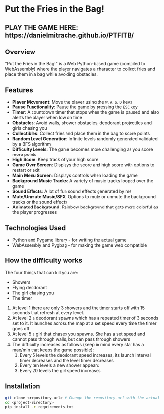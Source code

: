 # Put the Fries in the Bag!

<h2><b>PLAY THE GAME HERE: https://danielmitrache.github.io/PTFITB/</b></h2>

## Overview
"Put the Fries in the Bag!" is a Web Python-based game (compiled to WebAssembly) where the player navigates a character to collect fries and place them in a bag while avoiding obstacles.

## Features
- **Player Movement**: Move the player using the `W`, `A`, `S`, `D` keys
- **Pause Functionality**: Pause the game by pressing the `ESC` key
- **Timer**: A countdown timer that stops when the game is paused and also alerts the player when low on time
- **Obstacles**: Avoid walls, shower obstacles, deodorant projectiles and girls chasing you
- **Collectibles**: Collect fries and place them in the bag to score points
- **Random Level Generation**: Infinite levels randomly generated validated by a BFS algorithm
- **Difficulty Levels**: The game becomes more challenging as you score more points
- **High Score**: Keep track of your high score
- **Game Over Screen**: Displays the score and high score with options to restart or exit
- **Main Menu Screen**: Displays controls when loading the game
- **Background Music Tracks**: A variety of music tracks looped over the game
- **Sound Effects**: A lot of fun sound effects generated by me
- **Mute/Unmute Music/SFX**: Options to mute or unmute the background tracks or the sound effects
- **Animated Background**: Rainbow background that gets more colorful as the player progresses

## Technologies Used
- Python and Pygame library - for writing the actual game
- WebAssembly and Pygbag - for making the game web compatible 

## How the difficulty works
The four things that can kill you are:
 - Showers
 - Flying deodorant
 - The girl chasing you
 - The timer
<ol>
  <li>At level 1 there are only 3 showers and the timer starts off with 15 seconds that refresh at every level.</li>
  <li>At level 2 a deodorant spawns which has a repeated timer of 3 seconds set to it. It launches across the map at a set speed every time the timer goes off</li>
  <li>At level 5 a girl that chases you spawns. She has a set speed and cannot pass through walls, but can pass through showers</li>
  <li>The difficulty increases as follows (keep in mind every stat has a max/min that keeps the game possible):
    <ol>
      <li>Every 5 levels the deodorant speed increases, its launch interval timer decreases and the level timer decreases</li>
      <li>Every ten levels a new shower appears</li>
      <li>Every 20 levels the girl speed increases</li>
    </ol>
  </li>
</ol>

## Installation
```bash
git clone <repository-url> # Change the repository-url with the actual URL
cd <project-directory>
pip install -r requirements.txt
